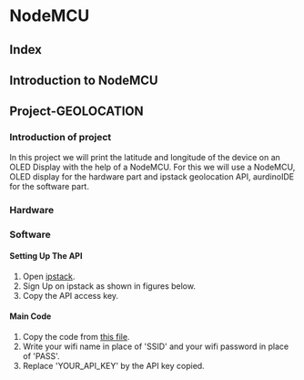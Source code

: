 # NodeMCU
## Index
## Introduction to NodeMCU
## Project-GEOLOCATION
### Introduction of project
In this project we will print the latitude and longitude of the device on an OLED Display with the help of a NodeMCU. For this we will use a NodeMCU, OLED display for the hardware part and ipstack geolocation API, aurdinoIDE for the software part.
### Hardware
### Software
#### Setting Up The API
1. Open [ipstack](https://ipstack.com/).
2. Sign Up on ipstack as shown in figures below.
3. Copy the API access key.
#### Main Code
1. Copy the code from [this file](/geolocation.md).
2. Write your wifi name in place of 'SSID' and your wifi password in place of 'PASS'.
3. Replace 'YOUR_API_KEY' by the API key copied. 
